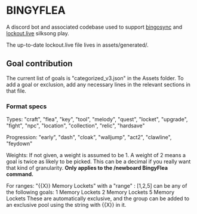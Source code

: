 # BINGYFLEA
A discord bot and associated codebase used to support [bingosync](https://bingosync.com/) and [lockout.live](https://lockout.live/) silksong play.

The up-to-date lockout.live file lives in assets/generated/.

## Goal contribution
The current list of goals is "categorized_v3.json" in the Assets folder. To add a goal or exclusion, add any necessary lines in the relevant sections in that file.

### Format specs

Types:
"craft", "flea", "key", "tool", "melody", "quest", "locket", "upgrade", "fight", "npc", "location", "collection", "relic", "hardsave"

Progression:
"early", "dash", "cloak", "walljump", "act2", "clawline", "feydown"

Weights:
If not given, a weight is assumed to be 1. A weight of 2 means a goal is twice as likely to be picked. This can be a decimal if you really want that kind of granularity. **Only applies to the /newboard BingyFlea command.**

For ranges:
"{{X}} Memory Lockets" with a "range" : [1,2,5] can be any of the following goals:
1 Memory Lockets
2 Memory Lockets
5 Memory Lockets
These are automatically exclusive, and the group can be added to an exclusive pool using the string with {{X}} in it.